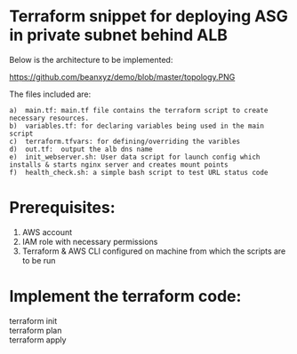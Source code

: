 # Terraform snippet for deploying ASG in private subnet behind ALB

Below is the architecture to be implemented:

https://github.com/beanxyz/demo/blob/master/topology.PNG

The files included are:

    a)  main.tf: main.tf file contains the terraform script to create necessary resources.
    b)  variables.tf: for declaring variables being used in the main script
    c)  terraform.tfvars: for defining/overriding the varibles
    d)  out.tf:  output the alb dns name
    e)  init_webserver.sh: User data script for launch config which installs & starts nginx server and creates mount points
    f)  health_check.sh: a simple bash script to test URL status code


# Prerequisites:

1. AWS account
2. IAM role with necessary permissions
3. Terraform & AWS CLI configured on machine from which the scripts are to be run

# Implement the terraform code:
terraform init \
terraform plan \
terraform apply

